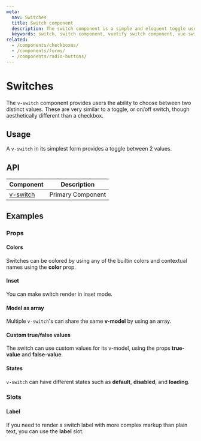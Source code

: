 ```yaml
---
meta:
  nav: Switches
  title: Switch component
  description: The switch component is a simple and eloquent toggle used to select between two values.
  keywords: switch, switch component, vuetify switch component, vue switch component
related:
  - /components/checkboxes/
  - /components/forms/
  - /components/radio-buttons/
---
```


# Switches

The `v-switch` component provides users the ability to choose between two distinct values. These are very similar to a toggle, or on/off switch, though aesthetically different than a checkbox.

## Usage

A `v-switch` in its simplest form provides a toggle between 2 values.

<usage name="v-switch" />

<entry />

## API

| Component | Description |
| - | - |
| [v-switch](/api/v-switch/) | Primary Component |

<api-inline hide-links />

## Examples

### Props

#### Colors

Switches can be colored by using any of the builtin colors and contextual names using the **color** prop.

<example file="v-switch/prop-colors" />

<!-- #### Flat

You can make switch render without elevation of thumb using **flat** property.

<example file="v-switch/prop-flat" /> -->

#### Inset

You can make switch render in inset mode.

<example file="v-switch/prop-inset" />

#### Model as array

Multiple `v-switch`'s can share the same **v-model** by using an array.

<example file="v-switch/prop-model-as-array" />

#### Custom true/false values

The switch can use custom values for its v-model, using the props **true-value** and **false-value**.

<example file="v-switch/prop-custom-values" />

#### States

`v-switch` can have different states such as **default**, **disabled**, and **loading**.

<example file="v-switch/prop-states" />

### Slots

#### Label

If you need to render a switch label with more complex markup than plain text, you can use the **label** slot.

<example file="v-switch/slot-label" />
